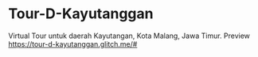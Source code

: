 # Tour-D-Kayutanggan
Virtual Tour untuk daerah Kayutangan, Kota Malang, Jawa Timur. Preview https://tour-d-kayutanggan.glitch.me/#
